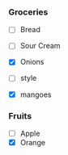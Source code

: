 ### Groceries

- [ ] Bread
- [ ] Sour Cream
- [x] Onions

- [ ] style
- [x] mangoes


### Fruits

- [ ] Apple
- [x] Orange
